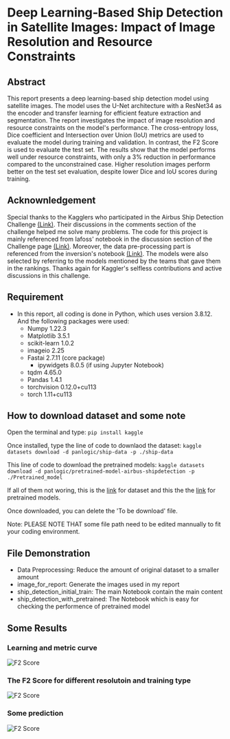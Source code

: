 # Deep Learning‑Based Ship Detection in Satellite Images: Impact of Image Resolution and Resource Constraints

## Abstract
This report presents a deep learning-based ship detection model using satellite images. The model uses the U-Net architecture with a ResNet34 as the encoder and transfer learning for efficient feature extraction and segmentation. The report investigates the impact of image resolution and resource constraints on the model's performance. The cross-entropy loss, Dice coefficient and Intersection over Union (IoU) metrics are used to evaluate the model during training and validation. In contrast, the F2 Score is used to evaluate the test set. The results show that the model performs well under resource constraints, with only a 3% reduction in performance compared to the unconstrained case. Higher resolution images perform better on the test set evaluation, despite lower Dice and IoU scores during training.

## Acknownledgement
Special thanks to the Kagglers who participated in the Airbus Ship Detection Challenge [(Link)](https://www.kaggle.com/competitions/airbus-ship-detection). Their discussions in the comments section of the challenge helped me solve many problems. The code for this project is mainly referenced from Iafoss' notebook in the discussion section of the Challenge page [(Link)](https://www.kaggle.com/code/iafoss/unet34-dice-0-87). Moreover, the data pre-processing part is referenced from the inversion's notebook [(Link)](https://www.kaggle.com/code/inversion/run-length-decoding-quick-start). The models were also selected by referring to the models mentioned by the teams that gave them in the rankings. Thanks again for Kaggler's selfless contributions and active discussions in this challenge.

## Requirement
- In this report, all coding is done in Python, which uses version 3.8.12. And the following packages were used: 
    - Numpy 1.22.3
    - Matplotlib 3.5.1
    - scikit-learn 1.0.2
    - imageio 2.25
    - Fastai 2.7.11 (core package)
        - ipywidgets 8.0.5 (if using Jupyter Notebook)
    - tqdm 4.65.0
    - Pandas 1.4.1
    - torchvision 0.12.0+cu113
    - torch 1.11+cu113

## How to download dataset and some note
Open the terminal and type:
```pip install kaggle```

Once installed, type the line of code to downlaod the dataset:
```kaggle datasets download -d panlogic/ship-data -p ./ship-data```

This line of code to download the pretrained models:
```kaggle datasets download -d panlogic/pretrained-model-airbus-shipdetection -p ./Pretrained_model```

If all of them not woring, this is the [link](https://www.kaggle.com/datasets/panlogic/ship-data) for dataset and this the the [link](https://www.kaggle.com/datasets/panlogic/pretrained-model-airbus-shipdetection) for pretrained models.

Once downloaded, you can delete the 'To be download' file.

Note: PLEASE NOTE THAT some file path need to be edited mannually to fit your coding environment.

## File Demonstration
- Data Preprocessing: Reduce the amount of original dataset to a smaller amount
- image_for_report: Generate the images used in my report
- ship_detection_initial_train: The main Notebook contain the main content
- ship_detection_with_pretrained: The Notebook which is easy for checking the performence of pretrained model

## Some Results
### Learning and metric curve
![F2 Score](image_for_report/metric.png)

### The F2 Score for different resolutoin and training type
![F2 Score](image_for_report/F2.png)

### Some prediction
![F2 Score](image_for_report/image_used/img76810.png)
